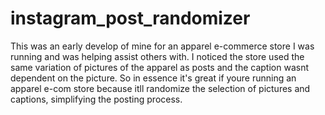 # instagram_post_randomizer
This was an early develop of mine for an apparel e-commerce store I was running and was helping assist others with. I noticed the store used the same variation of pictures of the apparel as posts and the caption wasnt dependent on the picture. So in essence it's great if youre running an apparel e-com store because itll randomize the selection of pictures and captions, simplifying the posting process.
